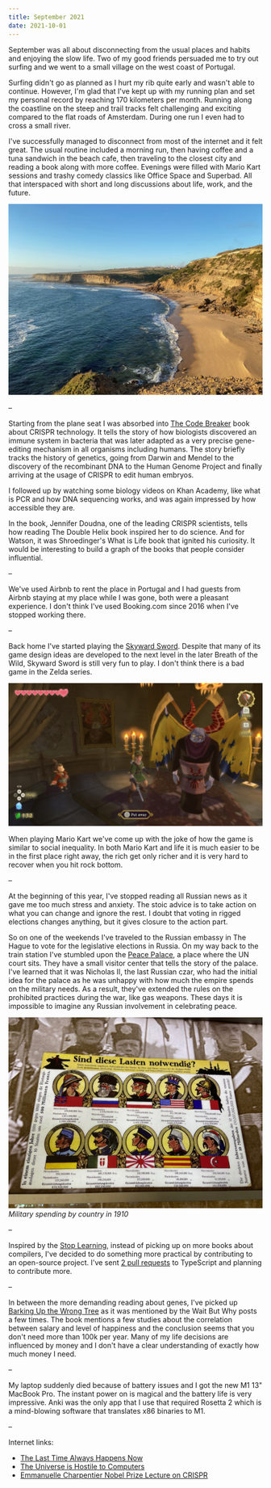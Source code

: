 ```yaml
---
title: September 2021
date: 2021-10-01
---
```


September was all about disconnecting from the usual places and habits and enjoying the slow life. Two of my good friends persuaded me to try out surfing and we went to a small village on the west coast of Portugal.

Surfing didn't go as planned as I hurt my rib quite early and wasn't able to continue. However, I'm glad that I've kept up with my running plan and set my personal record by reaching 170 kilometers per month. Running along the coastline on the steep and trail tracks felt challenging and exciting compared to the flat roads of Amsterdam. During one run I even had to cross a small river.

I've successfully managed to disconnect from most of the internet and it felt great. The usual routine included a morning run, then having coffee and a tuna sandwich in the beach cafe, then traveling to the closest city and reading a book along with more coffee. Evenings were filled with Mario Kart sessions and trashy comedy classics like Office Space and Superbad. All that interspaced with short and long discussions about life, work, and the future.

![Portugal beach](portugal-beach.jpg)

–

Starting from the plane seat I was absorbed into [The Code Breaker](https://en.wikipedia.org/wiki/The_Code_Breaker) book about CRISPR technology. It tells the story of how biologists discovered an immune system in bacteria that was later adapted as a very precise gene-editing mechanism in all organisms including humans. The story briefly tracks the history of genetics, going from Darwin and Mendel to the discovery of the recombinant DNA to the Human Genome Project and finally arriving at the usage of CRISPR to edit human embryos.

I followed up by watching some biology videos on Khan Academy, like what is PCR and how DNA sequencing works, and was again impressed by how accessible they are.

In the book, Jennifer Doudna, one of the leading CRISPR scientists, tells how reading The Double Helix book inspired her to do science. And for Watson, it was Shroedinger's What is Life book that ignited his curiosity. It would be interesting to build a graph of the books that people consider influential.

–

We've used Airbnb to rent the place in Portugal and I had guests from Airbnb staying at my place while I was gone, both were a pleasant experience. I don't think I've used Booking.com since 2016 when I've stopped working there.

–

Back home I've started playing the [Skyward Sword](https://en.wikipedia.org/wiki/The_Legend_of_Zelda:_Skyward_Sword_HD). Despite that many of its game design ideas are developed to the next level in the later Breath of the Wild, Skyward Sword is still very fun to play. I don't think there is a bad game in the Zelda series.

![Skyward Sword](skyward-sword.jpg)

When playing Mario Kart we've come up with the joke of how the game is similar to social inequality. In both Mario Kart and life it is much easier to be in the first place right away, the rich get only richer and it is very hard to recover when you hit rock bottom.

–

At the beginning of this year, I've stopped reading all Russian news as it gave me too much stress and anxiety. The stoic advice is to take action on what you can change and ignore the rest. I doubt that voting in rigged elections changes anything, but it gives closure to the action part.

So on one of the weekends I've traveled to the Russian embassy in The Hague to vote for the legislative elections in Russia. On my way back to the train station I've stumbled upon the [Peace Palace](https://en.wikipedia.org/wiki/Peace_Palace), a place where the UN court sits. They have a small visitor center that tells the story of the palace. I've learned that it was Nicholas II, the last Russian czar, who had the initial idea for the palace as he was unhappy with how much the empire spends on the military needs. As a result, they've extended the rules on the prohibited practices during the war, like gas weapons. These days it is impossible to imagine any Russian involvement in celebrating peace.

![Military spending](military-spending.jpg)
_Military spending by country in 1910_

–

Inspired by the [Stop Learning](https://www.nashvail.me/blog/stop-learning), instead of picking up on more books about compilers, I've decided to do something more practical by contributing to an open-source project. I've sent [2 pull requests](https://github.com/microsoft/TypeScript/pulls?q=is%3Apr+author%3Aagentcooper+created%3A%3E2021-09-01+) to TypeScript and planning to contribute more.

–

In between the more demanding reading about genes, I've picked up [Barking Up the Wrong Tree](https://www.goodreads.com/book/show/31706504-barking-up-the-wrong-tree) as it was mentioned by the Wait But Why posts a few times. The book mentions a few studies about the correlation between salary and level of happiness and the conclusion seems that you don't need more than 100k per year. Many of my life decisions are influenced by money and I don't have a clear understanding of exactly how much money I need.

–

My laptop suddenly died because of battery issues and I got the new M1 13" MacBook Pro. The instant power on is magical and the battery life is very impressive. Anki was the only app that I use that required Rosetta 2 which is a mind-blowing software that translates x86 binaries to M1.

–

Internet links:

- [The Last Time Always Happens Now](https://www.raptitude.com/2021/09/the-last-time-always-happens-now/)
- [The Universe is Hostile to Computers](https://www.youtube.com/watch?v=AaZ_RSt0KP8)
- [Emmanuelle Charpentier Nobel Prize Lecture on CRISPR](https://www.youtube.com/watch?v=3POrtQEpV2s)
